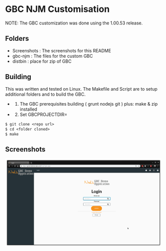 # GBC NJM Customisation

NOTE: The GBC customization was done using the 1.00.53 release.


## Folders
* Screenshots : The screenshots for this README
* gbc-njm : The files for the custom GBC
* distbin : place for zip of GBC


## Building
This was written and tested on Linux. The Makefile and Script are to setup additional folders and to build the GBC.
* 1. The GBC prerequisites building ( grunt nodejs git ) plus: make & zip installed
* 2. Set GBCPROJECTDIR=<folder containing fjs-gbc-1.00.53-build201905131540-project.zip>
 
```
$ git clone <repo url>
$ cd <folder cloned>
$ make
```

## Screenshots
![ss1](https://github.com/neilm-fourjs/gbc_mdi/raw/master/Screenshots/SS-1.png "SS1")


